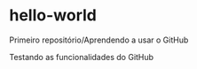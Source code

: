 # hello-world
Primeiro repositório/Aprendendo a usar o GitHub

Testando as funcionalidades do GitHub
